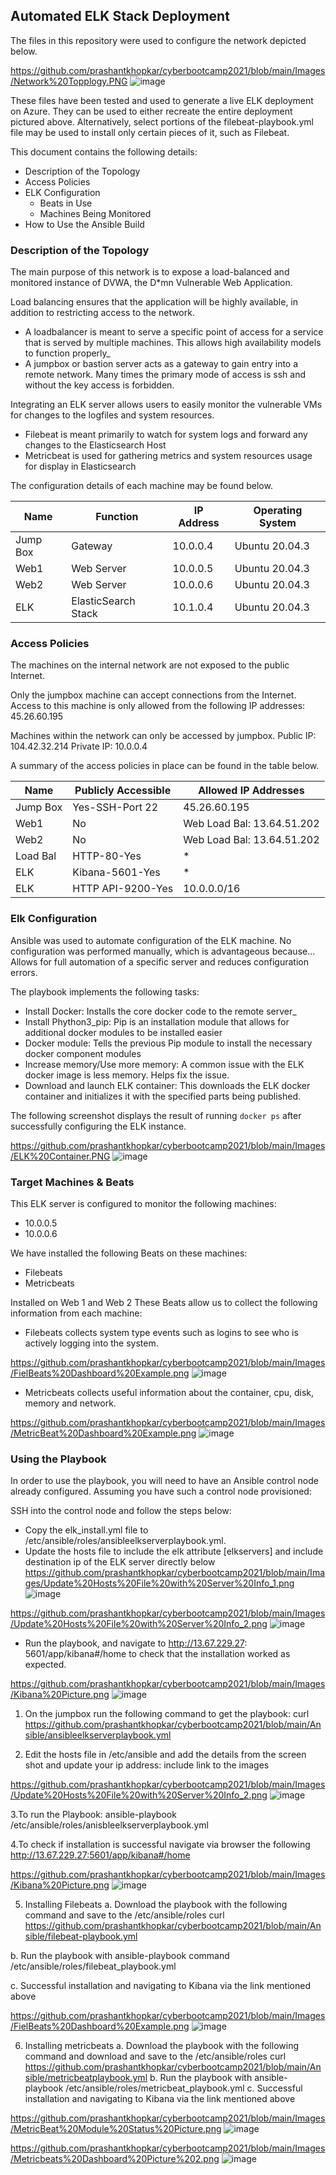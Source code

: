 ## Automated ELK Stack Deployment

The files in this repository were used to configure the network depicted below.

https://github.com/prashantkhopkar/cyberbootcamp2021/blob/main/Images/Network%20Topplogy.PNG
![image](https://user-images.githubusercontent.com/83466220/133692941-f4f87d1b-f262-4f8b-bb08-514d54ee6b5b.png)

These files have been tested and used to generate a live ELK deployment on Azure. They can be used to either recreate the entire deployment pictured above. Alternatively, select portions of the filebeat-playbook.yml file may be used to install only certain pieces of it, such as Filebeat.

This document contains the following details:
- Description of the Topology
- Access Policies
- ELK Configuration
  - Beats in Use
  - Machines Being Monitored
- How to Use the Ansible Build


### Description of the Topology

The main purpose of this network is to expose a load-balanced and monitored instance of DVWA, the D*mn Vulnerable Web Application.

Load balancing ensures that the application will be highly available, in addition to restricting access to the network.
- A loadbalancer is meant to serve a specific point of access for a service that is served by multiple machines. This allows high availability models to function properly_
- A jumpbox or bastion server acts as a gateway to gain entry into a remote network. Many times the primary mode of access is ssh and without the key access is forbidden.

Integrating an ELK server allows users to easily monitor the vulnerable VMs for changes to the logfiles and system resources.
- Filebeat is meant primarily to watch for system logs and forward any changes to the Elasticsearch Host
- Metricbeat is used for gathering metrics and system resources usage for display in Elasticsearch

The configuration details of each machine may be found below.

| Name     | Function | IP Address | Operating System |
|----------|----------|------------|------------------|
| Jump Box | Gateway 		   | 10.0.0.4         | Ubuntu 20.04.3   |
| Web1     | Web Server            | 10.0.0.5         | Ubuntu 20.04.3   |
| Web2 	   | Web Server            | 10.0.0.6         | Ubuntu 20.04.3   |
| ELK      | ElasticSearch Stack   | 10.1.0.4         | Ubuntu 20.04.3   |

### Access Policies

The machines on the internal network are not exposed to the public Internet. 

Only the jumpbox machine can accept connections from the Internet. Access to this machine is only allowed from the following IP addresses:
45.26.60.195

Machines within the network can only be accessed by jumpbox.
Public IP: 104.42.32.214
Private IP: 10.0.0.4

A summary of the access policies in place can be found in the table below.

| Name     | Publicly Accessible | Allowed IP Addresses         |
|----------|---------------------|------------------------------|
| Jump Box | Yes-SSH-Port 22     | 45.26.60.195          	|
| Web1     | No                  | Web Load Bal: 13.64.51.202   |
| Web2     | No                  | Web Load Bal: 13.64.51.202   |
| Load Bal | HTTP-80-Yes         | *                            |
| ELK      | Kibana-5601-Yes     | *                            |
| ELK      | HTTP API-9200-Yes   | 10.0.0.0/16                  |

### Elk Configuration

Ansible was used to automate configuration of the ELK machine. No configuration was performed manually, which is advantageous because...
Allows for full automation of a specific server and reduces configuration errors. 

The playbook implements the following tasks:
- Install Docker: Installs the core docker code to the remote server_
- Install Phython3_pip: Pip is an installation module that allows for additional docker modules to be installed easier
- Docker module: Tells the previous Pip module to install the necessary docker component modules
- Increase memory/Use more memory: A common issue with the ELK docker image is less memory. Helps fix the issue.
- Download and launch ELK container: This downloads the ELK docker container and initializes it with the specified parts being published.

The following screenshot displays the result of running `docker ps` after successfully configuring the ELK instance.

https://github.com/prashantkhopkar/cyberbootcamp2021/blob/main/Images/ELK%20Container.PNG
![image](https://user-images.githubusercontent.com/83466220/133693008-f8cf8ddc-4781-4169-885d-d2c78dd253b8.png)


### Target Machines & Beats
This ELK server is configured to monitor the following machines:
- 10.0.0.5
- 10.0.0.6

We have installed the following Beats on these machines:
- Filebeats
- Metricbeats

Installed on Web 1 and Web 2
These Beats allow us to collect the following information from each machine:
- Filebeats collects system type events such as logins to see who is actively logging into the system.

https://github.com/prashantkhopkar/cyberbootcamp2021/blob/main/Images/FielBeats%20Dashboard%20Example.png
![image](https://user-images.githubusercontent.com/83466220/133693043-014ac2e3-09bd-41e7-94ad-f6b991f7c9d6.png)

- Metricbeats collects useful information about the container, cpu, disk, memory and network.

https://github.com/prashantkhopkar/cyberbootcamp2021/blob/main/Images/MetricBeat%20Dashboard%20Example.png
![image](https://user-images.githubusercontent.com/83466220/133693061-fccdc300-5777-49ca-94b1-1eedf1090180.png)

### Using the Playbook
In order to use the playbook, you will need to have an Ansible control node already configured. Assuming you have such a control node provisioned: 

SSH into the control node and follow the steps below:
- Copy the elk_install.yml file to /etc/ansible/roles/ansibleelkserverplaybook.yml.
- Update the hosts file to include the elk attribute [elkservers] and include destination ip of the ELK server directly below
https://github.com/prashantkhopkar/cyberbootcamp2021/blob/main/Images/Update%20Hosts%20File%20with%20Server%20Info_1.png
![image](https://user-images.githubusercontent.com/83466220/133693084-3bb1f13d-7562-4138-a426-91733566b174.png)

https://github.com/prashantkhopkar/cyberbootcamp2021/blob/main/Images/Update%20Hosts%20File%20with%20Server%20Info_2.png
![image](https://user-images.githubusercontent.com/83466220/133693106-82da6657-b32e-420d-b632-cc8522cbb52f.png)

- Run the playbook, and navigate to http://13.67.229.27: 5601/app/kibana#/home to check that the installation worked as expected.

https://github.com/prashantkhopkar/cyberbootcamp2021/blob/main/Images/Kibana%20Picture.png
![image](https://user-images.githubusercontent.com/83466220/133693124-1b058c98-5181-4c5c-a0a3-ad86a1b901f5.png)

1. On the jumpbox run the following command to get the playbook:
curl https://github.com/prashantkhopkar/cyberbootcamp2021/blob/main/Ansible/ansibleelkserverplaybook.yml

2. Edit the hosts file in /etc/ansible and add the details from the screen shot and update your ip address:
include link to the images

https://github.com/prashantkhopkar/cyberbootcamp2021/blob/main/Images/Update%20Hosts%20File%20with%20Server%20Info_2.png
![image](https://user-images.githubusercontent.com/83466220/133693157-f2e0c3ec-dcc6-4e26-a0fa-9f4485f36e4b.png)

3.To run the Playbook: ansible-playbook
/etc/ansible/roles/anisbleelkserverplaybook.yml

4.To check if installation is successful navigate via browser the following http://13.67.229.27:5601/app/kibana#/home

https://github.com/prashantkhopkar/cyberbootcamp2021/blob/main/Images/Kibana%20Picture.png
![image](https://user-images.githubusercontent.com/83466220/133693187-0c26205e-2745-46c7-8dd2-066506e22544.png)

5. Installing Filebeats
a. Download the playbook with the following command and save to the /etc/ansible/roles
curl https://github.com/prashantkhopkar/cyberbootcamp2021/blob/main/Ansible/filebeat-playbook.yml

b. Run the playbook with ansible-playbook command
/etc/ansible/roles/filebeat_playbook.yml

c. Successful installation and navigating to Kibana via the link mentioned above

https://github.com/prashantkhopkar/cyberbootcamp2021/blob/main/Images/FielBeats%20Dashboard%20Example.png
![image](https://user-images.githubusercontent.com/83466220/133693213-1d30a1b6-2f52-4dc0-8a45-041125848af5.png)

6. Installing metricbeats
a. Download the playbook with the following command and download and save to the /etc/ansible/roles
curl https://github.com/prashantkhopkar/cyberbootcamp2021/blob/main/Ansible/metricbeatplaybook.yml
b. Run the playbook with ansible-playbook
/etc/ansible/roles/metricbeat_playbook.yml
c. Successful installation and navigating to Kibana via the link mentioned above

https://github.com/prashantkhopkar/cyberbootcamp2021/blob/main/Images/MetricBeat%20Module%20Status%20Picture.png
![image](https://user-images.githubusercontent.com/83466220/133693248-10f176bb-dec3-4d56-ac06-9af7c2e39673.png)

https://github.com/prashantkhopkar/cyberbootcamp2021/blob/main/Images/Metricbeats%20Dashboard%20Picture%202.png
![image](https://user-images.githubusercontent.com/83466220/133693267-ec3b78c4-20dd-4f4b-976f-bd7e405b78b2.png)


